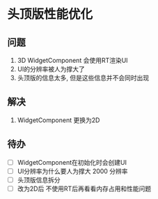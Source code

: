# 头顶版性能优化

## 问题

1. 3D WidgetComponent 会使用RT渲染UI
2. UI的分辨率被人为撑大了
3. 头顶版的信息太多, 但是这些信息并不会同时出现

## 解决

1. WidgetComponent 更换为2D

## 待办

- [ ] WidgetComponent在初始化时会创建UI
- [ ] UI分辨率为什么要人为撑大 2000 分辨率
- [ ] 头顶版信息拆分
- [ ] 改为2D后 不使用RT后再看看内存占用和性能问题